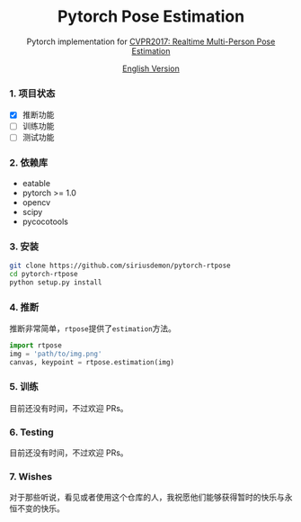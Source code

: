 <div align="center">

# Pytorch Pose Estimation

Pytorch implementation for [CVPR2017: Realtime Multi-Person Pose Estimation](https://arxiv.org/abs/1611.08050)

[English Version](README.md)

</div>

### 1. 项目状态
+ [x] 推断功能
+ [ ] 训练功能
+ [ ] 测试功能

### 2. 依赖库
+ eatable
+ pytorch >= 1.0
+ opencv
+ scipy
+ pycocotools

### 3. 安装
```sh
git clone https://github.com/siriusdemon/pytorch-rtpose
cd pytorch-rtpose
python setup.py install
```

### 4. 推断
推断非常简单，`rtpose`提供了`estimation`方法。

```py
import rtpose
img = 'path/to/img.png'
canvas, keypoint = rtpose.estimation(img)
```

### 5. 训练
目前还没有时间，不过欢迎 PRs。

### 6. Testing
目前还没有时间，不过欢迎 PRs。

### 7. Wishes
对于那些听说，看见或者使用这个仓库的人，我祝愿他们能够获得暂时的快乐与永恒不变的快乐。